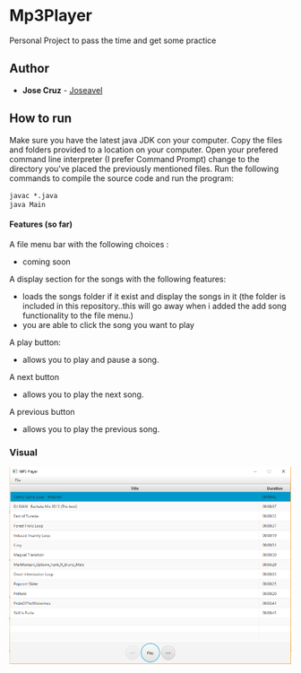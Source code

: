 # Mp3Player
Personal Project to pass the time and get some practice

## Author
* **Jose Cruz** - [Joseavel](https://github.com/joseavel)

## How to run

Make sure you have the latest java JDK con your computer. Copy the files and folders provided to a location on your computer. Open your prefered command line interpreter (I prefer Command Prompt)  change to the directory you've placed the previously mentioned files. Run the following commands to compile the source code and run the program:

```
javac *.java
java Main
```

#### Features (so far)
A file menu bar with the following choices : 
- coming soon

A display section for the songs with the following features:
- loads the songs folder if it exist and display the songs in it (the folder is included in this repository..this will go away when i added the add song functionality to the file menu.) 
- you are able to click the song you want to play

A play button:
- allows you to play and pause a song.

A next button
- allows you to play the next song.

A previous button
- allows you to play the previous song.

### Visual
![Screenshot](mp3Playerprogress.png)

